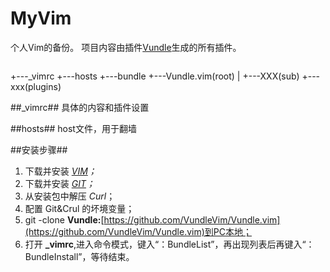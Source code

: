 # MyVim
个人Vim的备份。
项目内容由插件[Vundle](https://github.com/VundleVim/Vundle.vim)生成的所有插件。

>```
+---_vimrc
+---hosts
+---bundle
    +---Vundle.vim(root)
    |   +---XXX(sub)
    +---xxx(plugins)

##_vimrc##
具体的内容和插件设置

##hosts##
host文件，用于翻墙

##安装步骤##
1. 下载并安装 *[VIM](http://www.vim.org/download.php)；*
2. 下载并安装 *[GIT](https://git-scm.com/download/)；*
3. 从安装包中解压 *Curl*；
4. 配置 Git&Crul 的坏境变量；
5. git -clone **Vundle:**[https://github.com/VundleVim/Vundle.vim](https://github.com/VundleVim/Vundle.vim)到PC本地；
6. 打开 **_vimrc**,进入命令模式，键入“：BundleList”，再出现列表后再键入“：BundleInstall”，等待结束。
